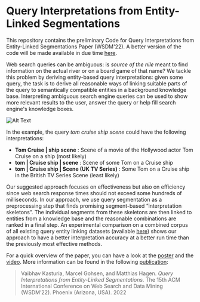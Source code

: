 # Query Interpretations from Entity-Linked Segmentations

This repository contains the preliminary Code for Query Interpretations from Entity-Linked Segmentations Paper (WSDM'22). A better version of the  code will be made available in due time [here](https://github.com/webis-de/wsdm22-query-interpretations-from-entity-linked-segmentations).

Web search queries can be ambiguous: is *source of the nile* meant to find information on the actual river or on a board game of that
name? We tackle this problem by deriving entity-based query interpretations: given some query, the task is to derive all reasonable
ways of linking suitable parts of the query to semantically compatible entities in a background knowledge base. Interpreting ambiguous search engine queries can be used to show more relevant results to the user, answer the query or help fill search engine's knowledge boxes. 

![Alt Text](https://github.com/vkasturia/query-interpretation/blob/master/frontend/demo/query-interpretation.gif)

In the example, the query *tom cruise ship scene* could have the following interpretations: 

* **Tom Cruise | ship scene** : Scene of a movie of the Hollywood actor Tom Cruise on a ship (most likely)     
* **tom | Cruise ship | scene** : Scene of some Tom on a Cruise ship   
* **tom | Cruise ship | Scene (UK TV Series)** : Some Tom on a Cruise ship in the British TV Series Scene (least likely)

Our suggested approach focuses on effectiveness but also on efficiency since web search response times should not exceed some hundreds of milliseconds. In our approach, we use query segmentation as a preprocessing step that finds promising segment-based “interpretation
skeletons”. The individual segments from these skeletons are then linked to entities from a knowledge base and the reasonable combinations are ranked in a final step. An experimental comparison on a combined corpus of all existing query entity linking datasets (available [here](https://webis.de/data/webis-qinc-22.html)) shows our approach to have a better interpretation accuracy at a better run time than the previously most effective methods.
  
For a quick overview of the paper, you can have a look at the [poster](https://webis.de/downloads/publications/posters/kasturia_2022.pdf) and the [video](https://dl.acm.org/doi/10.1145/3488560.3498532#video_stream_uuid%3Abe35fc1b-e5e4-49a4-8eb2-9985619abf84). More information can be found in the following [publication](https://arxiv.org/pdf/2105.08581.pdf):

> Vaibhav Kasturia, Marcel Gohsen, and Matthias Hagen. *Query Interpretations from Entity-Linked Segmentations.* The 15th ACM International Conference on Web Search and Data Mining (WSDM’22). Phoenix (Arizona, USA). 2022



